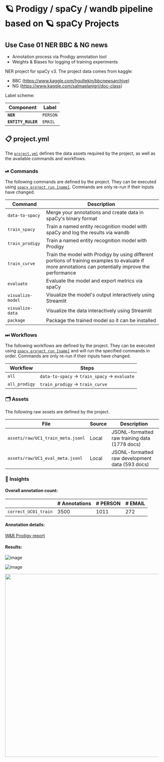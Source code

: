 <!-- SPACY PROJECT: AUTO-GENERATED DOCS START (do not remove) -->

# 🪐 Prodigy / spaCy / wandb pipeline based on 🪐 spaCy Projects
## Use Case 01 NER BBC & NG news
+ Annotation process via Prodigy annotation tool
+ Weights & Biases for logging of training experiments


NER project for spaCy v3. The project data comes from kaggle: 
+ BBC (https://www.kaggle.com/hgultekin/bbcnewsarchive)
+ NG (https://www.kaggle.com/salmaelanigri/doc-class)

Label scheme:

| Component | Label |
| --- | --- |
| **`NER`** | `PERSON`|
| **`ENTITY_RULER`** | `EMAIL` |

## 📋 project.yml

The [`project.yml`](project.yml) defines the data assets required by the
project, as well as the available commands and workflows.

### ⏯ Commands

The following commands are defined by the project. They
can be executed using [`spacy project run [name]`](https://spacy.io/api/cli#project-run).
Commands are only re-run if their inputs have changed.

| Command | Description |
| --- | --- |
| `data-to-spacy` | Merge your annotations and create data in spaCy's binary format |
| `train_spacy` | Train a named entity recognition model with spaCy and log the results via wandb |
| `train_prodigy` | Train a named entity recognition model with Prodigy |
| `train_curve` | Train the model with Prodigy by using different portions of training examples to evaluate if more annotations can potentially improve the performance |
| `evaluate` | Evaluate the model and export metrics via spaCy |
| `visualize-model` | Visualize the model's output interactively using Streamlit |
| `visualize-data` | Visualize the data interactively using Streamlit |
| `package` | Package the trained model so it can be installed |


### ⏭ Workflows

The following workflows are defined by the project. They
can be executed using [`spacy project run [name]`](https://spacy.io/api/cli#project-run)
and will run the specified commands in order. Commands are only re-run if their
inputs have changed.

| Workflow | Steps |
| --- | --- |
| `all` |  `data-to-spacy` &rarr; `train_spacy` &rarr; `evaluate` |
| `all_prodigy` | `train_prodigy` &rarr; `train_curve` |

### 🗂 Assets

The following raw assets are defined by the project.

| File | Source | Description |
| --- | --- | --- |
| `assets/raw/UC1_train_meta.jsonl` | Local | JSONL-formatted raw training data (1778 docs) |
| `assets/raw/UC1_eval_meta.jsonl` | Local | JSONL-formatted raw development data (593 docs) |

### 💯 Insights
#### Overall annotation count:

| | # Annotations | # PERSON | # EMAIL |
| --- | --- | --- |--- |
| `correct_UC01_train` | 3500 | 1011 | 272 |

#### Annotation details:

[W&B Prodigy report](https://wandb.ai/alfred-ls/Prodigy_NER/reports/Visualizing-Prodigy-UC01-datasets--VmlldzoxMDkwMzQ4)

#### Results:

![image](https://user-images.githubusercontent.com/52454409/137497207-aaf6a3ca-b57f-4fb9-a6ab-369729e3d85a.png)

![image](https://user-images.githubusercontent.com/52454409/137497379-42ddd39e-5f02-453e-86a2-55434afbdfa9.png)

<img src="https://user-images.githubusercontent.com/52454409/137599249-e74ff4fd-f671-4a01-b33b-e8f14dc7b7b3.jpg" width="600">




<!-- SPACY PROJECT: AUTO-GENERATED DOCS END (do not remove) -->
